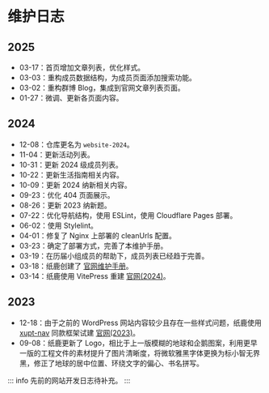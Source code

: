# 维护日志

## 2025

- 03-17：首页增加文章列表，优化样式。
- 03-03：重构成员数据结构，为成员页面添加搜索功能。
- 03-02：重构群博 Blog，集成到官网文章列表页面。
- 01-27：微调、更新各页面内容。

## 2024

- 12-08：仓库更名为 `website-2024`。
- 11-04：更新活动列表。
- 10-31：更新 2024 级成员列表。
- 10-22：更新生活指南相关内容。
- 10-09：更新 2024 纳新相关内容。
- 09-23：优化 404 页面展示。
- 08-26：更新 2023 纳新题。
- 07-22：优化导航结构，使用 ESLint，使用 Cloudflare Pages 部署。
- 06-02：使用 Stylelint。
- 04-01：修复了 Nginx 上部署的 cleanUrls 配置。
- 03-23：确定了部署方式，完善了本维护手册。
- 03-19：在历届小组成员的帮助下，成员列表已经趋于完善。
- 03-18：纸鹿创建了 [官网维护手册](/manual/)。
- 03-14：纸鹿使用 VitePress 重建 [<i class="fa-brands fa-github"></i>官网(2024)](https://github.com/xiyou-linuxer/website-2024)。

## 2023

- 12-18：由于之前的 WordPress 网站内容较少且存在一些样式问题，纸鹿使用 [<i class="fa-brands fa-github"></i>xupt-nav](https://github.com/xupt-wiki/xupt-nav) 同款框架试建 [<i class="fa-brands fa-github"></i>官网(2023)](https://github.com/xiyou-linuxer/website-2023)。
- 09-08：纸鹿更新了 Logo，相比于上一版模糊的地球和企鹅图案，利用更早一版的工程文件的素材提升了图片清晰度，将微软雅黑字体更换为标小智无界黑，修正了地球的居中位置、环绕文字的偏心、书名拼写。

::: info
先前的网站开发日志待补充。
:::
